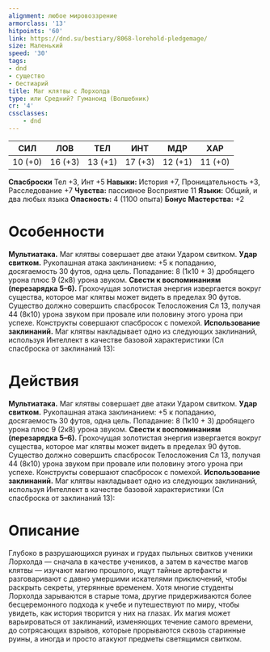 ```yaml
---
alignment: любое мировоззрение
armorclass: '13'
hitpoints: '60'
link: https://dnd.su/bestiary/8068-lorehold-pledgemage/
size: Маленький
speed: '30'
tags:
- dnd
- существо
- бестиарий
title: Маг клятвы с Лорхолда
type: или Средний? Гуманоид (Волшебник)
cr: '4'
cssclasses:
    - dnd
---
```



| СИЛ | ЛОВ | ТЕЛ | ИНТ | МДР | ХАР |
|---|---|---|---|---|---|
| 10 (+0) | 16 (+3) | 13 (+1) | 17 (+3) | 12 (+1) | 11 (+0) |
**Спасброски** Тел +3, Инт +5
**Навыки:** История +7, Проницательность +3, Расследование +7
**Чувства:** пассивное Восприятие 11
**Языки:** Общий, и два любых языка
**Опасность:** 4 (1100 опыта)
**Бонус Мастерства:** +2


# Особенности
**Мультиатака.** Маг клятвы совершает две атаки Ударом свитком.
**Удар свитком.** Рукопашная атака заклинанием: +5 к попаданию, досягаемость 30 футов, одна цель. Попадание: 8 (1к10 + 3) дробящего урона плюс 9 (2к8) урона звуком.
**Свести к воспоминаниям (перезарядка 5–6).** Грохочущая золотистая энергия извергается вокруг существа, которое маг клятвы может видеть в пределах 90 футов. Существо должно совершить спасбросок Телосложения Сл 13, получая 44 (8к10) урона звуком при провале или половину этого урона при успехе. Конструкты совершают спасбросок с помехой.
**Использование заклинаний.** Маг клятвы накладывает одно из следующих заклинаний, используя Интеллект в качестве базовой характеристики (Сл спасброска от заклинаний 13):


# Действия
**Мультиатака.** Маг клятвы совершает две атаки Ударом свитком.
**Удар свитком.** Рукопашная атака заклинанием: +5 к попаданию, досягаемость 30 футов, одна цель. Попадание: 8 (1к10 + 3) дробящего урона плюс 9 (2к8) урона звуком.
**Свести к воспоминаниям (перезарядка 5–6).** Грохочущая золотистая энергия извергается вокруг существа, которое маг клятвы может видеть в пределах 90 футов. Существо должно совершить спасбросок Телосложения Сл 13, получая 44 (8к10) урона звуком при провале или половину этого урона при успехе. Конструкты совершают спасбросок с помехой.
**Использование заклинаний.** Маг клятвы накладывает одно из следующих заклинаний, используя Интеллект в качестве базовой характеристики (Сл спасброска от заклинаний 13):


# Описание
Глубоко в разрушающихся руинах и грудах пыльных свитков ученики Лорхолда — сначала в качестве учеников, а затем в качестве магов клятвы — изучают магию прошлого, ищут тайные артефакты и разговаривают с давно умершими искателями приключений, чтобы раскрыть секреты, утерянные временем. Хотя многие студенты Лорхолда зарываются в старые тома, другие придерживаются более бесцеремонного подхода к учебе и путешествуют по миру, чтобы увидеть, как история творится у них на глазах. Их магия может варьироваться от заклинаний, изменяющих течение самого времени, до сотрясающих взрывов, которые прорываются сквозь старинные руины, а иногда и просто атакуют предметы светящимся свитком.